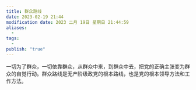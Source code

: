 ```yaml
---
title: 群众路线
date: 2023-02-19 21:44
modification date: 2023 二月 19日 星期日 21:44:59
aliases:
  - 
tags:
  - 
publish: "true"
---
```


一切为了群众，一切依靠群众，从群众中来，到群众中去，把党的正确主张变为群众的自觉行动。群众路线是无产阶级政党的根本路线，也是党的根本领导方法和工作方法。